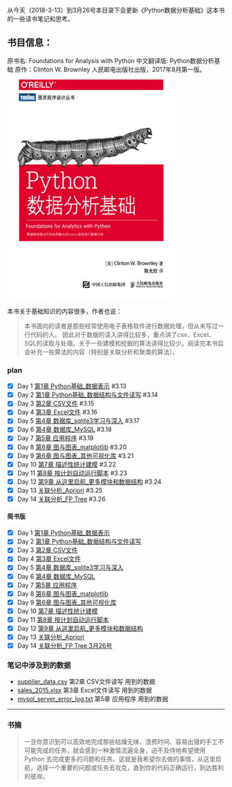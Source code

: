 从今天（2018-3-13）到3月26号本目录下会更新《Python数据分析基础》这本书的一些读书笔记和思考。
## 书目信息：

原书名: Foundations for Analysis with Python
中文翻译版: Python数据分析基础
原作：Clinton W. Brownley
人民邮电出版社出版，2017年8月第一版。

![image](./dsIpynbPic/foundationsForAnalyWithPyBookCover.png)

本书关于基础知识的内容很多，作者也说：
> 本书面向的读者是那些经常使用电子表格软件进行数据处理，但从未写过一行代码的人。
因此对于数据的读入讲得比较多，重点讲了csv、Excel、SQL的读取与处理。关于一些建模和挖掘的算法讲得比较少。阅读完本书后会补充一些算法的内容（特别是关联分析和聚类的算法）。

### plan

- [x] Day 1 [第1章 Python基础_数据表示](./chpOnePyFoundation.ipynb)   #3.13
- [x] Day 2 [第1章 Python基础_数据结构与文件读写](https://github.com/QLWeilcf/cunyu/blob/master/chpOneDataContainer.ipynb)   #3.14
- [x] Day 3 [第2章 CSV文件](./chpTwoRWcsvData.ipynb)   #3.15
- [x] Day 4 [第3章 Excel文件](./chpThreeRWExcel.ipynb)   #3.16
- [x] Day 5 [第4章 数据库_sqlite3学习与深入](./chpFourDBsqlite.ipynb)   #3.17
- [x] Day 6 [第4章 数据库_MySQL](./chpFourdbMySQL.ipynb)  #3.18
- [x] Day 7 [第5章 应用程序](./chpFiveSmallApplct.ipynb)  #3.19
- [x] Day 8 [第6章 图与图表_matplotlib](./chpSixChartsPlot.ipynb)  #3.20
- [x] Day 9 [第6章 图与图表_其他可视化库](./chpSixChartsVis.ipynb)   #3.21
- [x] Day 10 [第7章 描述性统计建模](./chpSevenDescStat.ipynb)   #3.22
- [x] Day 11 [第8章 按计划自动运行脚本](./chpEightAutoScripts.ipynb)   #3.23
- [x] Day 12 [第9章 从这里启航_更多模块和数据结构](./chpNineSetSail.ipynb)   #3.24
- [x] Day 13 [关联分析_Apriori](./chpTenCorAnlyApriori.ipynb)  #3.25
- [x] Day 14 [关联分析_FP Tree](./chpTenCorAnlyFPTree.ipynb)  #3.26

#### 简书版

- [x] Day 1 [第1章 Python基础_数据表示](https://www.jianshu.com/p/00f763de8752)
- [x] Day 2 [第1章 Python基础_数据结构与文件读写](https://www.jianshu.com/p/d357d0e87a41)
- [x] Day 3 [第2章 CSV文件](https://www.jianshu.com/p/78f13ad85859)
- [x] Day 4 [第3章 Excel文件](https://www.jianshu.com/p/49f30e298d99)
- [x] Day 5 [第4章 数据库_sqlite3学习与深入](https://www.jianshu.com/p/57f36c5a4b3a)
- [x] Day 6 [第4章 数据库_MySQL](https://www.jianshu.com/p/6d45437eba3c)  
- [x] Day 7 [第5章 应用程序](https://www.jianshu.com/p/825a658cd263)
- [x] Day 8 [第6章 图与图表_matplotlib](https://www.jianshu.com/p/cd3a13e0d302)
- [x] Day 9 [第6章 图与图表_其他可视化库](https://www.jianshu.com/p/d7ad5434f5a2)
- [x] Day 10 [第7章 描述性统计建模](https://www.jianshu.com/p/73d81407587c)
- [x] Day 11 [第8章 按计划自动运行脚本](https://www.jianshu.com/p/ea5cd671b662)
- [x] Day 12 [第9章 从这里启航_更多模块和数据结构](https://www.jianshu.com/p/28856f16d428)
- [x] Day 13 [关联分析_Apriori](https://www.jianshu.com/p/5cc6b3f34afc)
- [x] Day 14 [关联分析_FP Tree  3月26号](https://www.jianshu.com/p/a3c97d868a5b)

### 笔记中涉及到的数据
- [supplier_data.csv](./supplier_data.csv) 第2章 CSV文件读写 用到的数据
- [sales_2015.xlsx](./sales_2015.xlsx)  第3章 Excel文件读写 用到的数据
- [mysql_server_error_log.txt](https://github.com/cbrownley/foundations-for-analytics-with-python/blob/master/applications/mysql_server_error_log.txt) 第5章 应用程序 用到的数据


---
### 书摘

> 一旦你意识到可以高效地完成那些枯燥无味、浪费时间、容易出错的手工不可能完成的任务，就会感到一种激情流遍全身，迫不及待地希望使用 Python 去完成更多的问题和任务。这就是我希望你去做的事情，从这里启航，选择一个重要的问题或任务去攻克，直到你的代码正确运行，到达胜利的彼岸。
